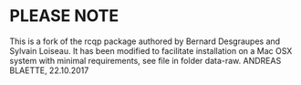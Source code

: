PLEASE NOTE
===========

This is a fork of the rcqp package authored by Bernard Desgraupes
and Sylvain Loiseau. It has been modified to facilitate installation
on a Mac OSX system with minimal requirements, see file in folder data-raw.
ANDREAS BLAETTE, 22.10.2017
